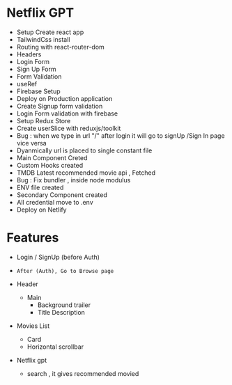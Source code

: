 # Netflix GPT

- Setup Create react app
- TailwindCss install
- Routing with react-router-dom
- Headers
- Login Form
- Sign Up Form
- Form Validation
- useRef
- Firebase Setup
- Deploy on Production application
- Create Signup form validation
- Login Form validation with firebase
- Setup Redux Store
- Create userSlice with reduxjs/toolkit
- Bug : when we type in url "/" after login it will go to signUp /Sign In page vice versa
- Dyanmically url is placed to single constant file
- Main Component Creted
- Custom Hooks created
- TMDB Latest recommended movie api , Fetched
- Bug : Fix bundler , inside node modulus
- ENV file created
- Secondary Component created
- All credential move to .env
- Deploy on Netlify

# Features

- Login / SignUp (before Auth)

- `After (Auth), Go to Browse page `
- Header

  - Main
    - Background trailer
    - Title Description

- Movies List

  - Card
  - Horizontal scrollbar

- Netflix gpt
  - search , it gives recommended movied
